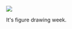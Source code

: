 ![](https://db-feed.s3.amazonaws.com/legacy/Screen_Shot_2018_07_05_at_11_42_07_AM-1530805365876.png)

It's figure drawing week.

